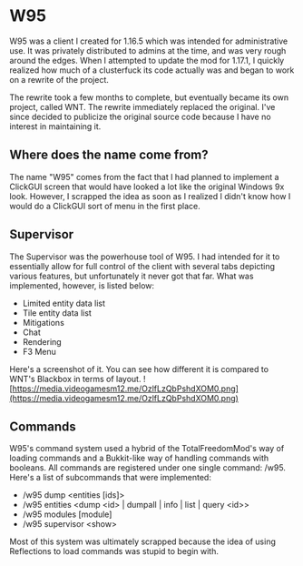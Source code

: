 # W95
W95 was a client I created for 1.16.5 which was intended for administrative use. It was privately distributed to admins
at the time, and was very rough around the edges. When I attempted to update the mod for 1.17.1, I quickly realized how
much of a clusterfuck its code actually was and began to work on a rewrite of the project.

The rewrite took a few months to complete, but eventually became its own project, called WNT. The rewrite immediately
replaced the original. I've since decided to publicize the original source code because I have no interest in
maintaining it.

## Where does the name come from?
The name "W95" comes from the fact that I had planned to implement a ClickGUI screen that would have looked a lot like
the original Windows 9x look. However, I scrapped the idea as soon as I realized I didn't know how I would do a ClickGUI
sort of menu in the first place.

## Supervisor
The Supervisor was the powerhouse tool of W95. I had intended for it to essentially allow for full control of the client
with several tabs depicting various features, but unfortunately it never got that far. What was implemented, however, is
listed below:
* Limited entity data list
* Tile entity data list
* Mitigations
* Chat
* Rendering
* F3 Menu

Here's a screenshot of it. You can see how different it is compared to WNT's Blackbox in terms of layout.
![https://media.videogamesm12.me/OzlfLzQbPshdXOM0.png](https://media.videogamesm12.me/OzlfLzQbPshdXOM0.png)

## Commands
W95's command system used a hybrid of the TotalFreedomMod's way of loading commands and a Bukkit-like way of handling
commands with booleans. All commands are registered under one single command: /w95. Here's a list of subcommands that
were implemented:
* /w95 dump <entities \[ids]>
* /w95 entities <dump \<id> | dumpall | info | list | query \<id>>
* /w95 modules \[module]
* /w95 supervisor \<show>

Most of this system was ultimately scrapped because the idea of using Reflections to load commands was stupid to begin
with.